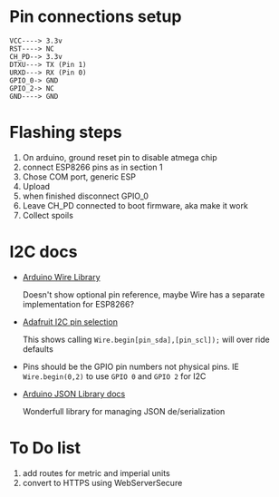 # Pin connections setup

```
VCC----> 3.3v
RST----> NC
CH_PD--> 3.3v
DTXU---> TX (Pin 1)
URXD---> RX (Pin 0)
GPIO_0-> GND
GPIO_2-> NC
GND----> GND
```

# Flashing steps
1. On arduino, ground reset pin to disable atmega chip
2. connect ESP8266 pins as in section 1
3. Chose COM port, generic ESP
4. Upload
5. when finished disconnect GPIO_0
6. Leave CH_PD connected to boot firmware, aka make it work
7. Collect spoils



# I2C docs
+ [Arduino Wire Library](https://www.arduino.cc/en/reference/wire)
  
  Doesn't show optional pin reference, maybe Wire has a separate implementation for ESP8266?
+ [Adafruit I2C pin selection](https://learn.sparkfun.com/tutorials/esp8266-thing-hookup-guide/using-the-arduino-addon)
  
  This shows calling `Wire.begin[pin_sda],[pin_scl]);` will over ride defaults
+ Pins should be the GPIO pin numbers not physical pins. IE `Wire.begin(0,2)` to use `GPIO 0` and `GPIO 2` for I2C

+ [Arduino JSON Library docs](https://arduinojson.org/)

  Wonderfull library for managing JSON de/serialization


# To Do list
1. add routes for metric and imperial units
2. convert to HTTPS using WebServerSecure

